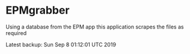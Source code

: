 # EPMgrabber
Using a database from the EPM app this application scrapes the files as required


Latest backup: Sun Sep 8 01:12:01 UTC 2019
